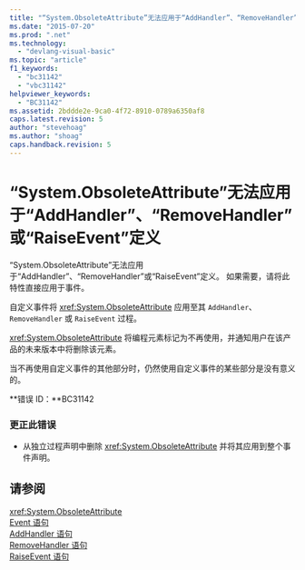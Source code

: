 ```yaml
---
title: "“System.ObsoleteAttribute”无法应用于“AddHandler”、“RemoveHandler”或“RaiseEvent”定义 | Microsoft Docs"
ms.date: "2015-07-20"
ms.prod: ".net"
ms.technology: 
  - "devlang-visual-basic"
ms.topic: "article"
f1_keywords: 
  - "bc31142"
  - "vbc31142"
helpviewer_keywords: 
  - "BC31142"
ms.assetid: 2bddde2e-9ca0-4f72-8910-0789a6350af8
caps.latest.revision: 5
author: "stevehoag"
ms.author: "shoag"
caps.handback.revision: 5
---
```

# “System.ObsoleteAttribute”无法应用于“AddHandler”、“RemoveHandler”或“RaiseEvent”定义
“System.ObsoleteAttribute”无法应用于“AddHandler”、“RemoveHandler”或“RaiseEvent”定义。 如果需要，请将此特性直接应用于事件。  
  
 自定义事件将 <xref:System.ObsoleteAttribute> 应用至其 `AddHandler`、`RemoveHandler` 或 `RaiseEvent` 过程。  
  
 <xref:System.ObsoleteAttribute> 将编程元素标记为不再使用，并通知用户在该产品的未来版本中将删除该元素。  
  
 当不再使用自定义事件的其他部分时，仍然使用自定义事件的某些部分是没有意义的。  
  
 **错误 ID：**BC31142  
  
### 更正此错误  
  
-   从独立过程声明中删除 <xref:System.ObsoleteAttribute> 并将其应用到整个事件声明。  
  
## 请参阅  
 <xref:System.ObsoleteAttribute>   
 [Event 语句](../../visual-basic/language-reference/statements/event-statement.md)   
 [AddHandler 语句](../../visual-basic/language-reference/statements/addhandler-statement.md)   
 [RemoveHandler 语句](../../visual-basic/language-reference/statements/removehandler-statement.md)   
 [RaiseEvent 语句](../../visual-basic/language-reference/statements/raiseevent-statement.md)